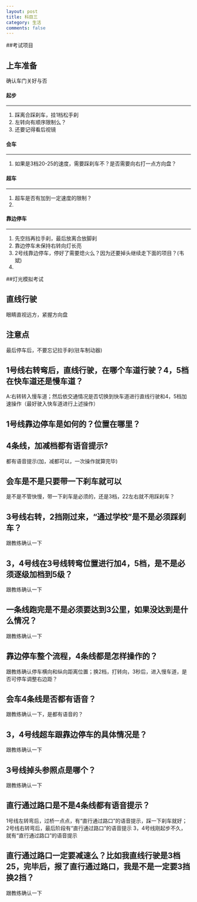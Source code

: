 ```yaml
---
layout: post
title: 科目三
category: 生活
comments: false
---
```


##考试项目

## 上车准备
确认车门关好与否

#### 起步
---
1. 踩离合踩刹车，挂1档松手刹
2. 左转向有顺序限制么？
3. 还要记得看后视镜

#### 会车
---
1. 如果是3档20-25的速度，需要踩刹车不？是否需要向右打一点方向盘？


#### 超车
---
1. 超车是否有加到一定速度的限制？
2.

#### 靠边停车
---
1. 先空挡再拉手刹，最后放离合放脚刹
2. 靠边停车未保持右转向灯长亮
3. 2号线靠边停车，停好了需要熄火么？因为还要掉头继续走下面的项目？(韦斌)
4. 


##灯光模拟考试

## 直线行驶
眼睛直视远方，紧握方向盘

## 注意点
最后停车后，不要忘记拉手刹(驻车制动器)
 
  
## 1号线右转弯后，直线行驶，在哪个车道行驶？4，5档在快车道还是慢车道？
A:右转转入慢车道；然后依交通情况是否切换到快车道进行直线行驶和4，5档加速操作（最好驶入快车道进行上述操作）
      
## 1号线靠边停车是如何的？位置在哪里？

## 4条线，加减档都有语音提示?
都有语音提示(加，减都可以，一次操作就算完毕)

## 会车是不是只要带一下刹车就可以
是不是不管快慢，带一下刹车是必须的，还是3档，22左右就不用踩刹车？

## 3号线右转，2挡刚过来，“通过学校”是不是必须踩刹车？
跟教练确认一下

## 3，4号线在3号线转弯位置进行加4，5档，是不是必须逐级加档到5级？
跟教练确认一下

## 一条线跑完是不是必须要达到3公里，如果没达到是什么情况？
跟教练确认一下

## 靠边停车整个流程，4条线都是怎样操作的？
跟教练确认停车横向和纵向距离位置；换2档，打转向，3秒后，进入慢车道，是否可停车调整右边距？

## 会车4条线是否都有语音？
跟教练确认一下，是都有语音的？

## 3，4号线超车跟靠边停车的具体情况是？
跟教练确认一下

## 3号线掉头参照点是哪个？
跟教练确认一下

## 直行通过路口是不是4条线都有语音提示？
1号线左转弯后，过桥一点点，有“直行通过路口”的语音提示，踩一下刹车就好；
2号线右转弯后，最后阶段有“直行通过路口”的语音提示
3，4号线刚起步不久，就有“直行通过路口”的语音提示

## 直行通过路口一定要减速么？比如我直线行驶是3档25，完毕后，报了直行通过路口，我是不是一定要3挡换2挡？
跟教练确认一下
